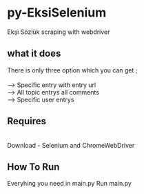# py-EksiSelenium
Ekşi Sözlük scraping with webdriver

<h2>what it does</h2>
There is only three option which you can get ; <br>
<br>
--> Specific entry with entry url  <br>
--> All topic entrys all comments  <br>
--> Specific user entrys  <br>

<h2>Requires</h2>
<br>
Download - Selenium and ChromeWebDriver
<br>
<h2>How To Run</h2>
Everyhing you need in main.py
Run main.py
